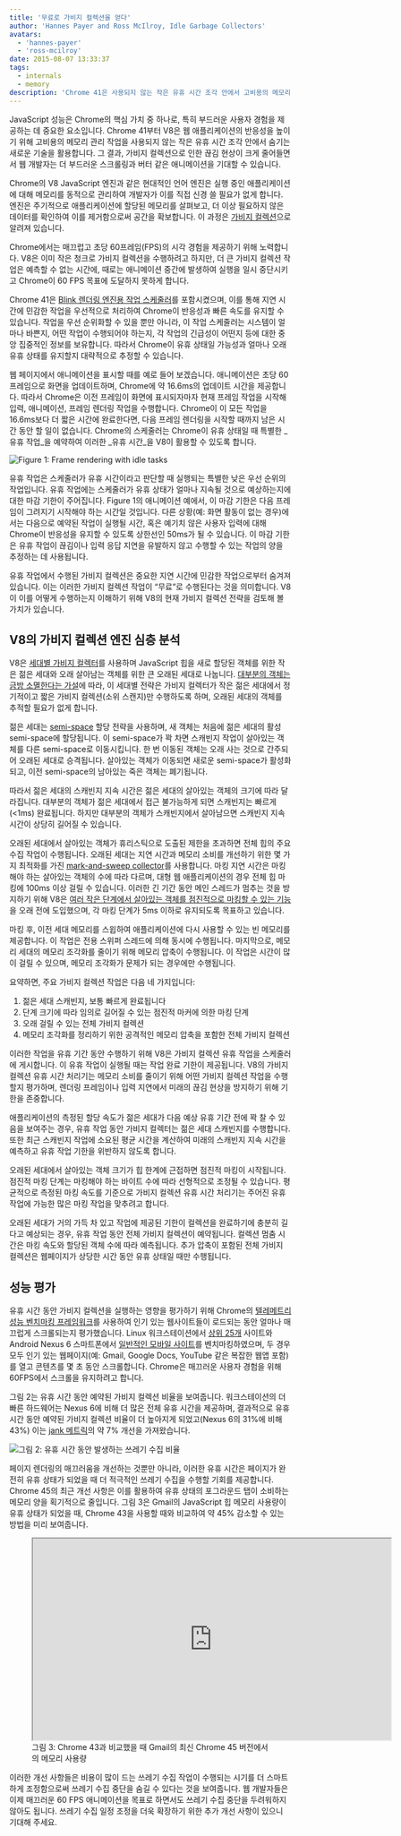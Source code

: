 ```yaml
---
title: '무료로 가비지 컬렉션을 얻다'
author: 'Hannes Payer and Ross McIlroy, Idle Garbage Collectors'
avatars:
  - 'hannes-payer'
  - 'ross-mcilroy'
date: 2015-08-07 13:33:37
tags:
  - internals
  - memory
description: 'Chrome 41은 사용되지 않는 작은 유휴 시간 조각 안에서 고비용의 메모리 관리 작업을 숨겨서 끊김 현상을 줄입니다.'
---
```

JavaScript 성능은 Chrome의 핵심 가치 중 하나로, 특히 부드러운 사용자 경험을 제공하는 데 중요한 요소입니다. Chrome 41부터 V8은 웹 애플리케이션의 반응성을 높이기 위해 고비용의 메모리 관리 작업을 사용되지 않는 작은 유휴 시간 조각 안에서 숨기는 새로운 기술을 활용합니다. 그 결과, 가비지 컬렉션으로 인한 끊김 현상이 크게 줄어들면서 웹 개발자는 더 부드러운 스크롤링과 버터 같은 애니메이션을 기대할 수 있습니다.

<!--truncate-->
Chrome의 V8 JavaScript 엔진과 같은 현대적인 언어 엔진은 실행 중인 애플리케이션에 대해 메모리를 동적으로 관리하여 개발자가 이를 직접 신경 쓸 필요가 없게 합니다. 엔진은 주기적으로 애플리케이션에 할당된 메모리를 살펴보고, 더 이상 필요하지 않은 데이터를 확인하여 이를 제거함으로써 공간을 확보합니다. 이 과정은 [가비지 컬렉션](https://en.wikipedia.org/wiki/Garbage_collection_(computer_science))으로 알려져 있습니다.

Chrome에서는 매끄럽고 초당 60프레임(FPS)의 시각 경험을 제공하기 위해 노력합니다. V8은 이미 작은 청크로 가비지 컬렉션을 수행하려고 하지만, 더 큰 가비지 컬렉션 작업은 예측할 수 없는 시간에, 때로는 애니메이션 중간에 발생하여 실행을 일시 중단시키고 Chrome이 60 FPS 목표에 도달하지 못하게 합니다.

Chrome 41은 [Blink 렌더링 엔진용 작업 스케줄러](https://blog.chromium.org/2015/04/scheduling-tasks-intelligently-for_30.html)를 포함시켰으며, 이를 통해 지연 시간에 민감한 작업을 우선적으로 처리하여 Chrome이 반응성과 빠른 속도를 유지할 수 있습니다. 작업을 우선 순위화할 수 있을 뿐만 아니라, 이 작업 스케줄러는 시스템이 얼마나 바쁜지, 어떤 작업이 수행되어야 하는지, 각 작업의 긴급성이 어떤지 등에 대한 중앙 집중적인 정보를 보유합니다. 따라서 Chrome이 유휴 상태일 가능성과 얼마나 오래 유휴 상태를 유지할지 대략적으로 추정할 수 있습니다.

웹 페이지에서 애니메이션을 표시할 때를 예로 들어 보겠습니다. 애니메이션은 초당 60프레임으로 화면을 업데이트하며, Chrome에 약 16.6ms의 업데이트 시간을 제공합니다. 따라서 Chrome은 이전 프레임이 화면에 표시되자마자 현재 프레임 작업을 시작해 입력, 애니메이션, 프레임 렌더링 작업을 수행합니다. Chrome이 이 모든 작업을 16.6ms보다 더 짧은 시간에 완료한다면, 다음 프레임 렌더링을 시작할 때까지 남은 시간 동안 할 일이 없습니다. Chrome의 스케줄러는 Chrome이 유휴 상태일 때 특별한 _유휴 작업_을 예약하여 이러한 _유휴 시간_을 V8이 활용할 수 있도록 합니다.

![Figure 1: Frame rendering with idle tasks](/_img/free-garbage-collection/frame-rendering.png)

유휴 작업은 스케줄러가 유휴 시간이라고 판단할 때 실행되는 특별한 낮은 우선 순위의 작업입니다. 유휴 작업에는 스케줄러가 유휴 상태가 얼마나 지속될 것으로 예상하는지에 대한 마감 기한이 주어집니다. Figure 1의 애니메이션 예에서, 이 마감 기한은 다음 프레임이 그려지기 시작해야 하는 시간일 것입니다. 다른 상황(예: 화면 활동이 없는 경우)에서는 다음으로 예약된 작업이 실행될 시간, 혹은 예기치 않은 사용자 입력에 대해 Chrome이 반응성을 유지할 수 있도록 상한선인 50ms가 될 수 있습니다. 이 마감 기한은 유휴 작업이 끊김이나 입력 응답 지연을 유발하지 않고 수행할 수 있는 작업의 양을 추정하는 데 사용됩니다.

유휴 작업에서 수행된 가비지 컬렉션은 중요한 지연 시간에 민감한 작업으로부터 숨겨져 있습니다. 이는 이러한 가비지 컬렉션 작업이 “무료”로 수행된다는 것을 의미합니다. V8이 이를 어떻게 수행하는지 이해하기 위해 V8의 현재 가비지 컬렉션 전략을 검토해 볼 가치가 있습니다.

## V8의 가비지 컬렉션 엔진 심층 분석

V8은 [세대별 가비지 컬렉터](http://www.memorymanagement.org/glossary/g.html#term-generational-garbage-collection)를 사용하며 JavaScript 힙을 새로 할당된 객체를 위한 작은 젊은 세대와 오래 살아남는 객체를 위한 큰 오래된 세대로 나눕니다. [대부분의 객체는 금방 소멸한다는 가설](http://www.memorymanagement.org/glossary/g.html#term-generational-hypothesis)에 따라, 이 세대별 전략은 가비지 컬렉터가 작은 젊은 세대에서 정기적이고 짧은 가비지 컬렉션(소위 스캔지)만 수행하도록 하며, 오래된 세대의 객체를 추적할 필요가 없게 합니다.

젊은 세대는 [semi-space](http://www.memorymanagement.org/glossary/s.html#semi.space) 할당 전략을 사용하며, 새 객체는 처음에 젊은 세대의 활성 semi-space에 할당됩니다. 이 semi-space가 꽉 차면 스캐빈지 작업이 살아있는 객체를 다른 semi-space로 이동시킵니다. 한 번 이동된 객체는 오래 사는 것으로 간주되어 오래된 세대로 승격됩니다. 살아있는 객체가 이동되면 새로운 semi-space가 활성화되고, 이전 semi-space의 남아있는 죽은 객체는 폐기됩니다.

따라서 젊은 세대의 스캐빈지 지속 시간은 젊은 세대의 살아있는 객체의 크기에 따라 달라집니다. 대부분의 객체가 젊은 세대에서 접근 불가능하게 되면 스캐빈지는 빠르게 (<1ms) 완료됩니다. 하지만 대부분의 객체가 스캐빈지에서 살아남으면 스캐빈지 지속 시간이 상당히 길어질 수 있습니다.

오래된 세대에서 살아있는 객체가 휴리스틱으로 도출된 제한을 초과하면 전체 힙의 주요 수집 작업이 수행됩니다. 오래된 세대는 지연 시간과 메모리 소비를 개선하기 위한 몇 가지 최적화를 가진 [mark-and-sweep collector](http://www.memorymanagement.org/glossary/m.html#term-mark-sweep)를 사용합니다. 마킹 지연 시간은 마킹해야 하는 살아있는 객체의 수에 따라 다르며, 대형 웹 애플리케이션의 경우 전체 힙 마킹에 100ms 이상 걸릴 수 있습니다. 이러한 긴 기간 동안 메인 스레드가 멈추는 것을 방지하기 위해 V8은 [여러 작은 단계에서 살아있는 객체를 점진적으로 마킹할 수 있는 기능](https://blog.chromium.org/2011/11/game-changer-for-interactive.html)을 오래 전에 도입했으며, 각 마킹 단계가 5ms 이하로 유지되도록 목표하고 있습니다.

마킹 후, 이전 세대 메모리를 스윕하여 애플리케이션에 다시 사용할 수 있는 빈 메모리를 제공합니다. 이 작업은 전용 스위퍼 스레드에 의해 동시에 수행됩니다. 마지막으로, 메모리 세대의 메모리 조각화를 줄이기 위해 메모리 압축이 수행됩니다. 이 작업은 시간이 많이 걸릴 수 있으며, 메모리 조각화가 문제가 되는 경우에만 수행됩니다.

요약하면, 주요 가비지 컬렉션 작업은 다음 네 가지입니다:

1. 젊은 세대 스캐빈지, 보통 빠르게 완료됩니다
2. 단계 크기에 따라 임의로 길어질 수 있는 점진적 마커에 의한 마킹 단계
3. 오래 걸릴 수 있는 전체 가비지 컬렉션
4. 메모리 조각화를 정리하기 위한 공격적인 메모리 압축을 포함한 전체 가비지 컬렉션

이러한 작업을 유휴 기간 동안 수행하기 위해 V8은 가비지 컬렉션 유휴 작업을 스케줄러에 게시합니다. 이 유휴 작업이 실행될 때는 작업 완료 기한이 제공됩니다. V8의 가비지 컬렉션 유휴 시간 처리기는 메모리 소비를 줄이기 위해 어떤 가비지 컬렉션 작업을 수행할지 평가하며, 렌더링 프레임이나 입력 지연에서 미래의 끊김 현상을 방지하기 위해 기한을 존중합니다.

애플리케이션의 측정된 할당 속도가 젊은 세대가 다음 예상 유휴 기간 전에 꽉 찰 수 있음을 보여주는 경우, 유휴 작업 동안 가비지 컬렉터는 젊은 세대 스캐빈지를 수행합니다. 또한 최근 스캐빈지 작업에 소요된 평균 시간을 계산하여 미래의 스캐빈지 지속 시간을 예측하고 유휴 작업 기한을 위반하지 않도록 합니다.

오래된 세대에서 살아있는 객체 크기가 힙 한계에 근접하면 점진적 마킹이 시작됩니다. 점진적 마킹 단계는 마킹해야 하는 바이트 수에 따라 선형적으로 조정될 수 있습니다. 평균적으로 측정된 마킹 속도를 기준으로 가비지 컬렉션 유휴 시간 처리기는 주어진 유휴 작업에 가능한 많은 마킹 작업을 맞추려고 합니다.

오래된 세대가 거의 가득 차 있고 작업에 제공된 기한이 컬렉션을 완료하기에 충분히 길다고 예상되는 경우, 유휴 작업 동안 전체 가비지 컬렉션이 예약됩니다. 컬렉션 멈춤 시간은 마킹 속도와 할당된 객체 수에 따라 예측됩니다. 추가 압축이 포함된 전체 가비지 컬렉션은 웹페이지가 상당한 시간 동안 유휴 상태일 때만 수행됩니다.

## 성능 평가

유휴 시간 동안 가비지 컬렉션을 실행하는 영향을 평가하기 위해 Chrome의 [텔레메트리 성능 벤치마킹 프레임워크](https://www.chromium.org/developers/telemetry)를 사용하여 인기 있는 웹사이트들이 로드되는 동안 얼마나 매끄럽게 스크롤되는지 평가했습니다. Linux 워크스테이션에서 [상위 25개](https://code.google.com/p/chromium/codesearch#chromium/src/tools/perf/benchmarks/smoothness.py&l=15) 사이트와 Android Nexus 6 스마트폰에서 [일반적인 모바일 사이트](https://code.google.com/p/chromium/codesearch#chromium/src/tools/perf/benchmarks/smoothness.py&l=104)를 벤치마킹하였으며, 두 경우 모두 인기 있는 웹페이지(예: Gmail, Google Docs, YouTube 같은 복잡한 웹앱 포함)를 열고 콘텐츠를 몇 초 동안 스크롤합니다. Chrome은 매끄러운 사용자 경험을 위해 60FPS에서 스크롤을 유지하려고 합니다.

그림 2는 유휴 시간 동안 예약된 가비지 컬렉션 비율을 보여줍니다. 워크스테이션의 더 빠른 하드웨어는 Nexus 6에 비해 더 많은 전체 유휴 시간을 제공하며, 결과적으로 유휴 시간 동안 예약된 가비지 컬렉션 비율이 더 높아지게 되었고(Nexus 6의 31%에 비해 43%) 이는 [jank 메트릭](https://www.chromium.org/developers/design-documents/rendering-benchmarks)의 약 7% 개선을 가져왔습니다.

![그림 2: 유휴 시간 동안 발생하는 쓰레기 수집 비율](/_img/free-garbage-collection/idle-time-gc.png)

페이지 렌더링의 매끄러움을 개선하는 것뿐만 아니라, 이러한 유휴 시간은 페이지가 완전히 유휴 상태가 되었을 때 더 적극적인 쓰레기 수집을 수행할 기회를 제공합니다. Chrome 45의 최근 개선 사항은 이를 활용하여 유휴 상태의 포그라운드 탭이 소비하는 메모리 양을 획기적으로 줄입니다. 그림 3은 Gmail의 JavaScript 힙 메모리 사용량이 유휴 상태가 되었을 때, Chrome 43을 사용할 때와 비교하여 약 45% 감소할 수 있는 방법을 미리 보여줍니다.

<figure>
  <div class="video video-16:9">
    <iframe src="https://www.youtube.com/embed/ij-AFUfqFdI" width="640" height="360" loading="lazy"></iframe>
  </div>
  <figcaption>그림 3: Chrome 43과 비교했을 때 Gmail의 최신 Chrome 45 버전에서의 메모리 사용량</figcaption>
</figure>

이러한 개선 사항들은 비용이 많이 드는 쓰레기 수집 작업이 수행되는 시기를 더 스마트하게 조정함으로써 쓰레기 수집 중단을 숨길 수 있다는 것을 보여줍니다. 웹 개발자들은 이제 매끄러운 60 FPS 애니메이션을 목표로 하면서도 쓰레기 수집 중단을 두려워하지 않아도 됩니다. 쓰레기 수집 일정 조정을 더욱 확장하기 위한 추가 개선 사항이 있으니 기대해 주세요.
